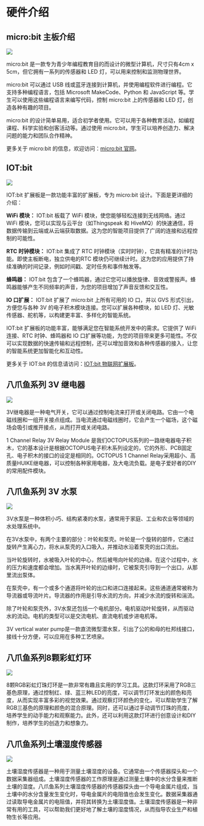 # 硬件介绍

## micro:bit 主板介绍

![](./../images/microbit-greenhouse-hardware-introduction-01.png)

micro:bit 是一款专为青少年编程教育目的而设计的微型计算机，尺寸只有4cm x 5cm，但它拥有一系列的传感器和 LED 灯，可以用来控制和监测物理世界。

micro:bit 可以通过 USB 线或蓝牙连接到计算机，并使用编程软件进行编程。它支持多种编程语言，包括 Microsoft MakeCode、Python 和 JavaScript 等。学生可以使用这些编程语言来编写代码，控制 micro:bit 上的传感器和 LED 灯，创造各种有趣的项目。

micro:bit 的设计简单易用，适合初学者使用。它可以用于各种教育活动，如编程课程、科学实验和创客活动等。通过使用 micro:bit，学生可以培养创造力、解决问题的能力和团队合作精神。

更多关于 micro:bit 的信息，欢迎访问：[micro:bit 官网](https://microbit.org/)。

## IOT:bit

![](./../images/microbit-greenhouse-hardware-introduction-02.png)

IOT:bit 扩展板是一款功能丰富的扩展板，专为 micro:bit 设计。下面是更详细的介绍：

**WiFi 模块：**
IOT:bit 板载了 WiFi 模块，使您能够轻松连接到无线网络。通过 WiFi 模块，您可以实现与云平台（如Thingspeak 和 HiveMQ）的快速通信，将数据传输到云端或从云端获取数据。这为您的智能项目提供了广阔的连接和远程控制的可能性。

**RTC 时钟模块：**
IOT:bit 集成了 RTC 时钟模块（实时时钟），它具有精准的计时功能。即使主板断电，独立供电的RTC 模块仍可继续计时。这为您的应用提供了持续准确的时间记录，例如时间戳、定时任务和事件触发等。

**蜂鸣器：**
IOT:bit 包含了一个蜂鸣器，通过它您可以播放旋律、音效或警报声。蜂鸣器能够产生不同频率的声音，为您的项目增加了声音反馈和交互性。

**IO 口扩展：**
IOT:bit 扩展了 micro:bit 上所有可用的 IO 口，并以 GVS 形式引出，方便您与各种 3V 的电子积木模块连接。您可以扩展各种模块，如 LED 灯、光敏传感器、舵机等，以构建更丰富、多样化的智能系统。

IOT:bit 扩展板的功能丰富，能够满足您在智能系统开发中的需求。它提供了 WiFi 连接、RTC 时钟、蜂鸣器和 IO 口扩展等功能，为您的项目带来更多可能性。不仅可以实现数据的快速传输和远程控制，还可以增加音效和各种传感器的接入，让您的智能系统更加智能化和互动性。

更多关于 IOT:bit 的信息请访问：[IOT:bit 物联网扩展板](http://wiki.elecfreaks.com/en/microbit/expansion-board/iot-bit/)。

## 八爪鱼系列 3V 继电器

![](./../images/microbit-greenhouse-hardware-introduction-03.png)

3V继电器是一种电气开关，它可以通过控制电流来打开或关闭电路。它由一个电磁线圈和一组开关接点组成。当电流通过电磁线圈时，它会产生一个磁场，这个磁场会吸引或推开接点，从而打开或关闭电路。

1 Channel Relay 3V Relay Module 是我们OCTOPUS系列的一路继电器电子积木，它的基本设计是根据OCTOPUS电子积木系列设定的，它的外形、PCB固定孔、电子积木的接口的设定是相同的。OCTOPUS 1 Channel Relay采用超小、高质量HUIKE继电器，可以控制各种家用电器，及大电流负载。是电子爱好者的DIY的常用配件模块。

## 八爪鱼系列 3V 水泵

![](./../images/microbit-greenhouse-hardware-introduction-04.png)

3V水泵是一种体积小巧、结构紧凑的水泵，通常用于家庭、工业和农业等领域的水处理系统中。

在3V水泵中，有两个主要的部分：叶轮和泵壳。叶轮是一个旋转的部件，它通过旋转产生离心力，将水从泵壳的入口吸入，并推动水沿着泵壳的出口流出。

当叶轮旋转时，水被吸入叶轮的中心，然后被甩向叶轮的边缘。在这个过程中，水的压力和速度都会增加。当水离开叶轮的边缘时，它被泵壳引导到一个出口，从那里流出泵体。

在泵壳中，有一个或多个通道将叶轮的出口和进口连接起来。这些通道通常被称为导流器或导流叶片。导流器的作用是引导水流的方向，并减少水流的旋转和湍流。

除了叶轮和泵壳外，3V水泵还包括一个电机部分。电机驱动叶轮旋转，从而驱动水的流动。电机的类型可以是交流电机、直流电机或步进电机等。

3V vertical water pump是一款直流微型潜水泵，引出了公的和母的杜邦线接口，接线十分方便，可以应用在多种工艺喷泉。



## 八爪鱼系列8颗彩虹灯环

![](./../images/microbit-greenhouse-hardware-introduction-05.png)

8颗RGB彩虹灯珠灯环是一款非常有趣且实用的学习工具。这款灯环采用了RGB三基色原理，通过控制红、绿、蓝三种LED的亮度，可以调节灯环发出的颜色和亮度，从而实现丰富多彩的视觉效果。通过观察灯环颜色的变化，可以帮助学生了解RGB三基色的原理和颜色的混合原理。同时，还可以通过手动调节灯珠的亮度，培养学生的动手能力和观察能力。此外，还可以利用这款灯环进行创意设计和DIY制作，培养学生的创造力和想象力。

## 八爪鱼系列土壤湿度传感器

![](./../images/microbit-greenhouse-hardware-introduction-06.png)

土壤湿度传感器是一种用于测量土壤湿度的设备。它通常由一个传感器探头和一个数据采集器组成。土壤湿度传感器的工作原理是通过测量土壤中的水分含量来推断土壤的湿度。八爪鱼系列土壤湿度传感器的传感器探头由一个导电金属片组成，当土壤中的水分含量发生变化时，导电金属片的电阻值也会发生变化。数据采集器通过读取导电金属片的电阻值，并将其转换为土壤湿度值。土壤湿度传感器是一种非常有用的工具，可以帮助我们更好地了解土壤的湿度情况，从而指导农业生产和植物生长等应用。

